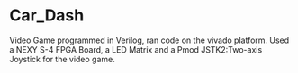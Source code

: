 # Car_Dash
Video Game programmed in Verilog, ran code on the vivado platform.
Used a NEXY S-4 FPGA Board, a LED Matrix and a Pmod JSTK2:Two-axis Joystick for the video game.
